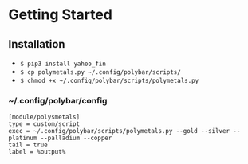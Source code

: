 # Getting Started



## Installation

- `$ pip3 install yahoo_fin`
- `$ cp polymetals.py ~/.config/polybar/scripts/`
- `$ chmod +x ~/.config/polybar/scripts/polymetals.py`

### ~/.config/polybar/config

```
[module/polysmetals]
type = custom/script
exec = ~/.config/polybar/scripts/polymetals.py --gold --silver --platinum --palladium --copper
tail = true
label = %output%
```
